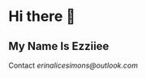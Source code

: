 # Hi there 👋

<!--
**Ezziiee/Ezziiee** is a ✨ _special_ ✨ repository because its `README.md` (this file) appears on your GitHub profile.
-->
## My Name Is **Ezziiee**
Contact _erinalicesimons@outlook.com_

